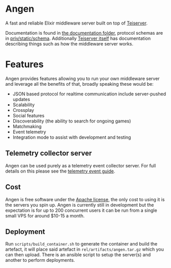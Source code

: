 # Angen
A fast and reliable Elixir middleware server built on top of [Teiserver](https://github.com/Teifion/teiserver).

Documentation is found in [the documentation folder](documentation), protocol schemas are in [priv/static/schema](priv/static/schema). Additionally [Teiserver itself](https://hexdocs.pm/teiserver/Teiserver.html) has documentation describing things such as how the middleware server works.

# Features
Angen provides features allowing you to run your own middleware server and leverage all the benefits of that, broadly speaking these would be:
- JSON based protocol for realtime communication include server-pushed updates
- Scalability
- Crossplay
- Social features
- Discoverability (the ability to search for ongoing games)
- Matchmaking
- Event telemetry
- Integration mode to assist with development and testing

## Telemetry collector server
Angen can be used purely as a telemetry event collector server. For full details on this please see the [telemetry event guide](documentation/guides/admin/telemetry_events.md).

## Cost
Angen is free software under the [Apache license](LICENSE.txt), the only cost to using it is the servers you spin up. Angen is currently still in development but the expectation is for up to 200 concurrent users it can be run from a single small VPS for around $10-15 a month.

## Deployment
<!-- TODO: Improve this bit -->
Run `scripts/build_container.sh` to generate the container and build the artefact, it will place said artefact in `rel/artifacts/angen.tar.gz` which you can then upload. There is an ansible script to setup the server(s) and another to perform deployments.
